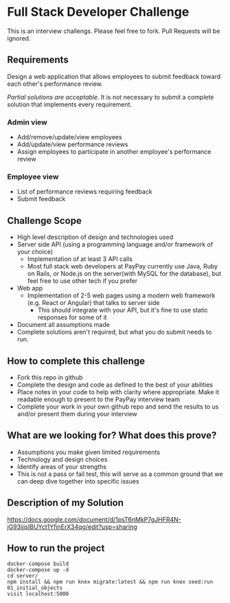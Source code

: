 # Full Stack Developer Challenge
This is an interview challengs. Please feel free to fork. Pull Requests will be ignored.

## Requirements
Design a web application that allows employees to submit feedback toward each other's performance review.

*Partial solutions are acceptable.*  It is not necessary to submit a complete solution that implements every requirement.

### Admin view
* Add/remove/update/view employees
* Add/update/view performance reviews
* Assign employees to participate in another employee's performance review

### Employee view
* List of performance reviews requiring feedback
* Submit feedback

## Challenge Scope
* High level description of design and technologies used
* Server side API (using a programming language and/or framework of your choice)
  * Implementation of at least 3 API calls
  * Most full stack web developers at PayPay currently use Java, Ruby on Rails, or Node.js on the server(with MySQL for the database), but feel free to use other tech if you prefer
* Web app
  * Implementation of 2-5 web pages using a modern web framework (e.g. React or Angular) that talks to server side
    * This should integrate with your API, but it's fine to use static responses for some of it 
* Document all assumptions made
* Complete solutions aren't required, but what you do submit needs to run.

## How to complete this challenge
* Fork this repo in github
* Complete the design and code as defined to the best of your abilities
* Place notes in your code to help with clarity where appropriate. Make it readable enough to present to the PayPay interview team
* Complete your work in your own github repo and send the results to us and/or present them during your interview

## What are we looking for? What does this prove?
* Assumptions you make given limited requirements
* Technology and design choices
* Identify areas of your strengths
* This is not a pass or fail test, this will serve as a common ground that we can deep dive together into specific issues

## Description of my Solution 

https://docs.google.com/document/d/1psT6nMkP7gJHFR4N-jG93ijjsIBUYct1YfinErX34qg/edit?usp=sharing

## How to run the project

```
docker-compose build
docker-compose up -d
cd server/
npm install && npm run knex migrate:latest && npm run knex seed:run 01_initial_objects
visit localhost:5000
```
